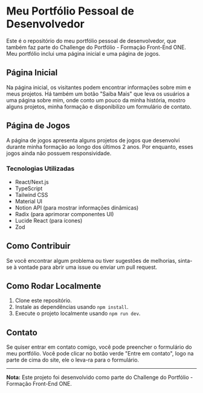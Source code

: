 # Meu Portfólio Pessoal de Desenvolvedor

Este é o repositório do meu portfólio pessoal de desenvolvedor, que também faz parte do Challenge do Portfólio - Formação Front-End ONE. Meu portfólio inclui uma página inicial e uma página de jogos.

## Página Inicial

Na página inicial, os visitantes podem encontrar informações sobre mim e meus projetos. Há também um botão "Saiba Mais" que leva os usuários a uma página sobre mim, onde conto um pouco da minha história, mostro alguns projetos, minha formação e disponibilizo um formulário de contato.

## Página de Jogos

A página de jogos apresenta alguns projetos de jogos que desenvolvi durante minha formação ao longo dos últimos 2 anos. Por enquanto, esses jogos ainda não possuem responsividade.

### Tecnologias Utilizadas

- React/Next.js
- TypeScript
- Tailwind CSS
- Material UI
- Notion API (para mostrar informações dinâmicas)
- Radix (para aprimorar componentes UI)
- Lucide React (para ícones)
- Zod

## Como Contribuir

Se você encontrar algum problema ou tiver sugestões de melhorias, sinta-se à vontade para abrir uma issue ou enviar um pull request.

## Como Rodar Localmente

1. Clone este repositório.
2. Instale as dependências usando `npm install`.
3. Execute o projeto localmente usando `npm run dev`.

## Contato

Se quiser entrar em contato comigo, você pode preencher o formulário do meu portfólio. Você pode clicar no botão verde "Entre em contato", logo na parte de cima do site, ele o leva-ra para o formulário.

---

**Nota:** Este projeto foi desenvolvido como parte do Challenge do Portfólio - Formação Front-End ONE.
